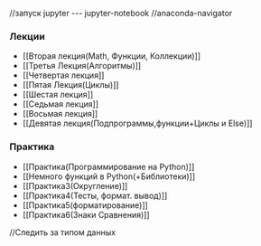 //запуск jupyter --- jupyter-notebook
//anaconda-navigator
### Лекции
- [[Вторая лекция(Math, Функции, Коллекции)]]
- [[Третья Лекция(Алгоритмы)]]
- [[Четвертая лекция]]
- [[Пятая Лекция(Циклы)]]
- [[Шестая лекция]]
- [[Седьмая лекция]]
- [[Восьмая лекция]]
- [[Девятая лекция(Подпрограммы,функции+Циклы и Else)]]


### Практика
- [[Практика(Программирование на Python)]]
- [[Немного функций в Python(+Библиотеки)]]
- [[Практика3(Округление)]]
- [[Практика4(Тесты, формат. вывод)]]
- [[Практика5(форматирование)]]
- [[Практика6(Знаки Сравнения)]]

//Следить за типом данных